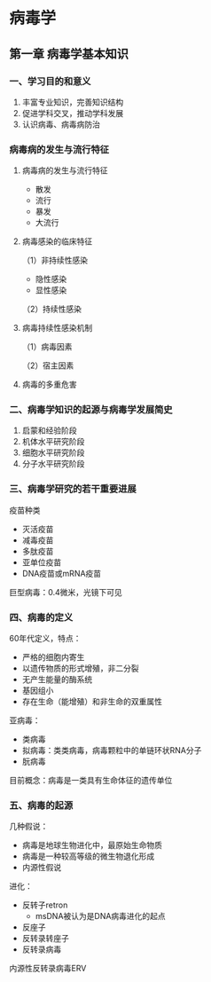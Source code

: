 # 病毒学

## 第一章 病毒学基本知识

### 一、学习目的和意义

1. 丰富专业知识，完善知识结构
2. 促进学科交叉，推动学科发展
3. 认识病毒、病毒病防治

### 病毒病的发生与流行特征

1. 病毒病的发生与流行特征

   - 散发
   - 流行
   - 暴发
   - 大流行

2. 病毒感染的临床特征

   （1）非持续性感染

   - 隐性感染
   - 显性感染

   （2）持续性感染

3. 病毒持续性感染机制

   （1）病毒因素

   （2）宿主因素

4. 病毒的多重危害

### 二、病毒学知识的起源与病毒学发展简史

1. 启蒙和经验阶段
2. 机体水平研究阶段
3. 细胞水平研究阶段
4. 分子水平研究阶段

### 三、病毒学研究的若干重要进展

疫苗种类

- 灭活疫苗
- 减毒疫苗
- 多肽疫苗
- 亚单位疫苗
- DNA疫苗或mRNA疫苗

巨型病毒：0.4微米，光镜下可见

### 四、病毒的定义

60年代定义，特点：

- 严格的细胞内寄生
- 以遗传物质的形式增殖，非二分裂
- 无产生能量的酶系统
- 基因组小
- 存在生命（能增殖）和非生命的双重属性

亚病毒：

- 类病毒
- 拟病毒：类类病毒，病毒颗粒中的单链环状RNA分子
- 朊病毒

目前概念：病毒是一类具有生命体征的遗传单位

### 五、病毒的起源

几种假说：

- 病毒是地球生物进化中，最原始生命物质
- 病毒是一种较高等级的微生物退化形成
- 内源性假说

进化：

- 反转子retron
  - msDNA被认为是DNA病毒进化的起点
- 反座子
- 反转录转座子
- 反转录病毒

内源性反转录病毒ERV
